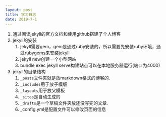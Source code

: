 ```yaml
---
layout: post
title: 学习日志
date: 2019-7-1
---
```


1. 通过阅读jekyll的官方文档和使用github搭建了个人博客
2. jekyll的安装
   1. jekyll需要gem，gem是通过ruby安装的，所以需要先安装ruby环境，通过rubygems来安装jekyll
   2. jekyll new创建一个小型网站
   3. bundle exec jekyll serve构建站点可以在本地服务器运行(端口为4000)
3. jekyll的目录结构
   1. `_posts`文件夹就是放markdown格式的博客的.
   2. `_includes`用于放子模版
   3. `_layouts`用于放父模板
   4. `_sites`是自动生成的
   5. `_drafts`是一个草稿文件夹放还没写完的文章.
   6. _config.yml是配置文件可以修改页面的信息